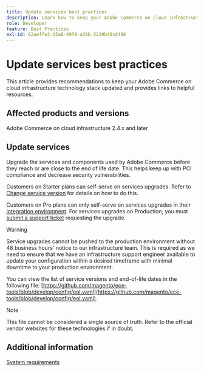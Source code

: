 ```yaml
---
title: Update services best practices
description: Learn how to keep your Adobe Commerce on cloud infrastructure technology stack updated.
role: Developer
feature: Best Practices
exl-id: 62aeffe3-b5a6-49f8-a39b-3219b46cd486
---
```

# Update services best practices

This article provides recommendations to keep your Adobe Commerce on cloud infrastructure technology stack updated and provides links to helpful resources. 

## Affected products and versions

Adobe Commerce on cloud infrastructure 2.4.x and later

## Update services

Upgrade the services and components used by Adobe Commerce before they reach or are close to the end of life date. This helps keep up with PCI compliance and decrease security vulnerabilities. 

Customers on Starter plans can self-serve on services upgrades. Refer to [Change service version](https://experienceleague.adobe.com/en/docs/commerce-cloud-service/user-guide/configure/service/services-yaml#change-service-version) for details on how to do this.  

Customers on Pro plans can only self-serve on services upgrades in their [Integration environment](https://experienceleague.adobe.com/docs/commerce-knowledge-base/kb/announcements/commerce-announcements/integration-environment-enhancement-request-pro-and-starter.html). For services upgrades on Production, you must [submit a support ticket](https://experienceleague.adobe.com/docs/commerce-knowledge-base/kb/help-center-guide/magento-help-center-user-guide.html#submit-ticket) requesting the upgrade.

>[!WARNING]
>
>Service upgrades cannot be pushed to the production environment without 48 business hours' notice to our infrastructure team. This is required as we need to ensure that we have an infrastructure support engineer available to update your configuration within a desired timeframe with minimal downtime to your production environment.

You can view the list of service versions and end-of-life dates in the following file: [https://github.com/magento/ece-tools/blob/develop/config/eol.yaml](https://github.com/magento/ece-tools/blob/develop/config/eol.yaml).

>[!NOTE]
>
>This file cannot be considered a single source of truth. Refer to the official vendor websites for these technologies if in doubt.

## Additional information

[System requirements](../../../installation/system-requirements.md)
